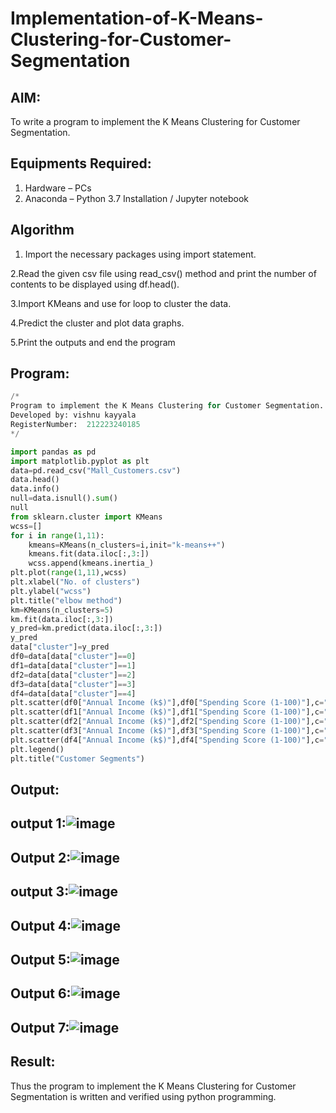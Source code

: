 # Implementation-of-K-Means-Clustering-for-Customer-Segmentation

## AIM:
To write a program to implement the K Means Clustering for Customer Segmentation.

## Equipments Required:
1. Hardware – PCs
2. Anaconda – Python 3.7 Installation / Jupyter notebook

## Algorithm
1. Import the necessary packages using import statement.

2.Read the given csv file using read_csv() method and print the number of contents to be displayed using df.head().

3.Import KMeans and use for loop to cluster the data.

4.Predict the cluster and plot data graphs.

5.Print the outputs and end the program



## Program:
```Python
/*
Program to implement the K Means Clustering for Customer Segmentation.
Developed by: vishnu kayyala
RegisterNumber:  212223240185
*/

import pandas as pd
import matplotlib.pyplot as plt
data=pd.read_csv("Mall_Customers.csv")
data.head()
data.info()
null=data.isnull().sum()
null
from sklearn.cluster import KMeans
wcss=[]
for i in range(1,11):
    kmeans=KMeans(n_clusters=i,init="k-means++")
    kmeans.fit(data.iloc[:,3:])
    wcss.append(kmeans.inertia_)
plt.plot(range(1,11),wcss)
plt.xlabel("No. of clusters")
plt.ylabel("wcss")
plt.title("elbow method")
km=KMeans(n_clusters=5)
km.fit(data.iloc[:,3:])
y_pred=km.predict(data.iloc[:,3:])
y_pred
data["cluster"]=y_pred
df0=data[data["cluster"]==0]
df1=data[data["cluster"]==1]
df2=data[data["cluster"]==2]
df3=data[data["cluster"]==3]
df4=data[data["cluster"]==4]
plt.scatter(df0["Annual Income (k$)"],df0["Spending Score (1-100)"],c="red",label="cluster0")
plt.scatter(df1["Annual Income (k$)"],df1["Spending Score (1-100)"],c="black",label="cluster1")
plt.scatter(df2["Annual Income (k$)"],df2["Spending Score (1-100)"],c="blue",label="cluster2")
plt.scatter(df3["Annual Income (k$)"],df3["Spending Score (1-100)"],c="green",label="cluster3")
plt.scatter(df4["Annual Income (k$)"],df4["Spending Score (1-100)"],c="magenta",label="cluster4")
plt.legend()
plt.title("Customer Segments")
```

## Output:
## output 1:![image](https://github.com/user-attachments/assets/2d025572-26ba-4ea9-bdae-1236edea3148)

## Output 2:![image](https://github.com/user-attachments/assets/a67532c2-a563-443c-942c-fa92fdc6b72e)

## output 3:![image](https://github.com/user-attachments/assets/65de4100-2d69-48fe-9393-4779fc4303fd)
 
## Output 4:![image](https://github.com/user-attachments/assets/2a4d2f41-5891-4107-a3ce-a8f408b9cecb)

## Output 5:![image](https://github.com/user-attachments/assets/c95adcf7-7557-4b45-8fc7-d98e0d817ff9)

## Output 6:![image](https://github.com/user-attachments/assets/2e362e81-7808-422b-9f9f-41af36f134f7)

## Output 7:![image](https://github.com/user-attachments/assets/16c6361c-8be3-467f-8b92-6c69de82140f)






## Result:
Thus the program to implement the K Means Clustering for Customer Segmentation is written and verified using python programming.
